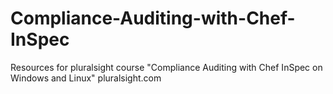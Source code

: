# Compliance-Auditing-with-Chef-InSpec
Resources for pluralsight course "Compliance Auditing with Chef InSpec on Windows and Linux" pluralsight.com
